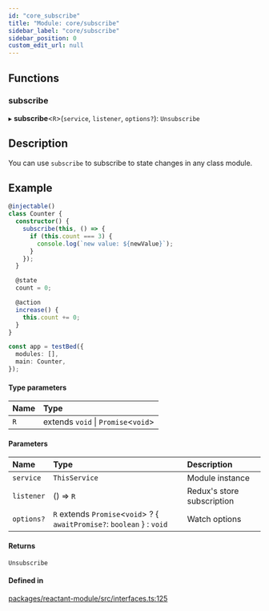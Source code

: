 ```yaml
---
id: "core_subscribe"
title: "Module: core/subscribe"
sidebar_label: "core/subscribe"
sidebar_position: 0
custom_edit_url: null
---
```


## Functions

### subscribe

▸ **subscribe**<`R`\>(`service`, `listener`, `options?`): `Unsubscribe`

## Description

You can use `subscribe` to subscribe to state changes in any class module.

## Example

```ts
@injectable()
class Counter {
  constructor() {
    subscribe(this, () => {
      if (this.count === 3) {
        console.log(`new value: ${newValue}`);
      }
    });
  }

  @state
  count = 0;

  @action
  increase() {
    this.count += 0;
  }
}

const app = testBed({
  modules: [],
  main: Counter,
});
```

#### Type parameters

| Name | Type |
| :------ | :------ |
| `R` | extends `void` \| `Promise`<`void`\> |

#### Parameters

| Name | Type | Description |
| :------ | :------ | :------ |
| `service` | `ThisService` | Module instance |
| `listener` | () => `R` | Redux's store subscription |
| `options?` | `R` extends `Promise`<`void`\> ? { `awaitPromise?`: `boolean`  } : `void` | Watch options |

#### Returns

`Unsubscribe`

#### Defined in

[packages/reactant-module/src/interfaces.ts:125](https://github.com/unadlib/reactant/blob/e1649c86/packages/reactant-module/src/interfaces.ts#L125)
